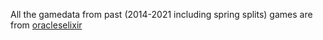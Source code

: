 All the gamedata from past (2014-2021 including spring splits) games are from [oracleselixir](https://oracleselixir.com/tools/downloads)